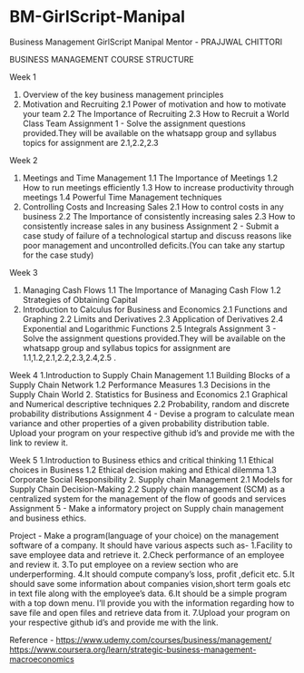 # BM-GirlScript-Manipal
Business Management GirlScript Manipal
Mentor - PRAJJWAL CHITTORI

BUSINESS MANAGEMENT COURSE STRUCTURE


Week 1
1. Overview of the key business management principles
2. Motivation and Recruiting
   2.1 Power of motivation and how to motivate your team
   2.2 The Importance of Recruiting
   2.3 How to Recruit a World Class Team
Assignment 1 - Solve the assignment questions provided.They will be available on the whatsapp group and syllabus topics for assignment are 2.1,2.2,2.3 

Week 2
1. Meetings and Time Management
   1.1 The Importance of Meetings
   1.2 How to run meetings efficiently
   1.3 How to increase productivity through meetings
   1.4 Powerful Time Management techniques
2. Controlling Costs and Increasing Sales
    2.1 How to control costs in any business
    2.2 The Importance of consistently increasing sales
    2.3 How to consistently increase sales in any business
Assignment 2 - Submit a case study of failure of a technological startup and discuss reasons     like poor management and uncontrolled deficits.(You can take any startup for the case study)
 
Week 3
1. Managing Cash Flows
   1.1 The Importance of Managing Cash Flow
   1.2 Strategies of Obtaining Capital
2. Introduction to Calculus for Business and Economics
   2.1 Functions and Graphing
   2.2 Limits and Derivatives
   2.3 Application of Derivatives
   2.4 Exponential and Logarithmic Functions
   2.5 Integrals
Assignment 3 - Solve the assignment questions provided.They will be available on the whatsapp group and syllabus topics for assignment are 1.1,1.2,2.1,2.2,2.3,2.4,2.5 .


Week 4
1.Introduction to Supply Chain Management
   1.1 Building Blocks of a Supply Chain Network 
   1.2 Performance Measures 
   1.3 Decisions in the Supply Chain World 
2. Statistics for Business and Economics
   2.1 Graphical and Numerical descriptive techniques
   2.2 Probability, random and discrete probability distributions
Assignment 4 - Devise a program to calculate mean variance and other properties of a given probability distribution table. Upload your program on your respective github id’s and provide me with the link to review it.

Week 5
1.Introduction to Business ethics and critical thinking
   1.1 Ethical choices in Business
   1.2 Ethical decision making and Ethical dilemma
   1.3 Corporate Social Responsibility
2. Supply chain Management
    2.1  Models for Supply Chain Decision-Making
    2.2  Supply chain management (SCM) as a centralized system for the management of the 		 flow of goods and services
Assignment 5 - Make a informatory project on Supply chain management and business ethics.

Project - Make a program(language of your choice) on the management software of a company. It should have various aspects such as-
1.Facility to save employee data and retrieve it.
2.Check performance of an employee and review it.
3.To put employee on a review section who are underperforming.
4.It should compute company’s loss, profit ,deficit etc.
5.It should save some information about companies vision,short term goals etc in text file along with the employee’s data.
6.It should be a simple program with a top down menu. I’ll provide you with the information regarding how to save file and open files and retrieve data from it.
7.Upload your program on your respective github id’s and provide me with the link.

Reference - https://www.udemy.com/courses/business/management/
                    https://www.coursera.org/learn/strategic-business-management-macroeconomics








